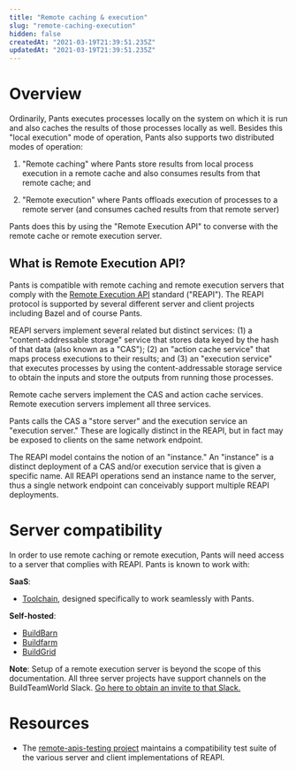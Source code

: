 ```yaml
---
title: "Remote caching & execution"
slug: "remote-caching-execution"
hidden: false
createdAt: "2021-03-19T21:39:51.235Z"
updatedAt: "2021-03-19T21:39:51.235Z"
---
```

Overview
========

Ordinarily, Pants executes processes locally on the system on which it is run and also caches the results of those processes locally as well. Besides this "local execution" mode of operation, Pants also supports two distributed modes of operation:

1. "Remote caching" where Pants store results from local process execution in a remote cache and also consumes results from that remote cache; and

2. "Remote execution" where Pants offloads execution of processes to a remote server (and consumes cached results from that remote server)

Pants does this by using the "Remote Execution API" to converse with the remote cache or remote execution server.

What is Remote Execution API?
-----------------------------

Pants is compatible with remote caching and remote execution servers that comply with the [Remote Execution API](https://github.com/bazelbuild/remote-apis) standard ("REAPI"). The REAPI protocol is supported by several different server and client projects including Bazel and of course Pants.

REAPI servers implement several related but distinct services: (1) a "content-addressable storage" service that stores data keyed by the hash of that data (also known as a "CAS"); (2) an "action cache service" that maps process executions to their results; and (3) an "execution service" that executes processes by using the content-addressable storage service to obtain the inputs and store the outputs from running those processes.

Remote cache servers implement the CAS and action cache services. Remote execution servers implement all three services.

Pants calls the CAS a "store server" and the execution service an "execution server." These are logically distinct in the REAPI, but in fact may be exposed to clients on the same network endpoint.

The REAPI model contains the notion of an "instance." An "instance" is a distinct deployment of a CAS and/or execution service that is given a specific name. All REAPI operations send an instance name to the server, thus a single network endpoint can conceivably support multiple REAPI deployments.

Server compatibility
====================

In order to use remote caching or remote execution, Pants will need access to a server that complies with REAPI. Pants is known to work with:

**SaaS**:
- [Toolchain](https://www.toolchain.com), designed specifically to work seamlessly with Pants.

**Self-hosted**:
- [BuildBarn](https://github.com/buildbarn/bb-remote-execution)
- [Buildfarm](https://github.com/bazelbuild/bazel-buildfarm/) 
- [BuildGrid](https://buildgrid.build/)

**Note**: Setup of a remote execution server is beyond the scope of this documentation. All three server projects have support channels on the BuildTeamWorld Slack. [Go here to obtain an invite to that Slack.](https://bit.ly/2SG1amT)

Resources
=========

- The [remote-apis-testing project](https://gitlab.com/remote-apis-testing/remote-apis-testing) maintains a compatibility test suite of the various server and client implementations of REAPI.
